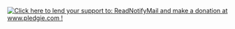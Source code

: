 <a href='http://www.pledgie.com/campaigns/15458'><img alt='Click here to lend your support to: ReadNotifyMail and make a donation at www.pledgie.com !' src='http://www.pledgie.com/campaigns/15458.png' border='0' /></a>
